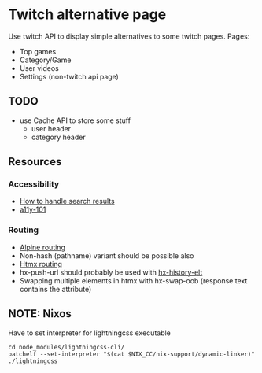 # Twitch alternative page
Use twitch API to display simple alternatives to some twitch pages.
Pages:
* Top games
* Category/Game
* User videos
* Settings (non-twitch api page)

## TODO
- use Cache API to store some stuff
  - user header
  - category header

## Resources

### Accessibility
* [How to handle search results](https://www.sajari.com/blog/wcag-compliance-guide)
* [a11y-101](https://a11y-101.com)

### Routing
* [Alpine routing](https://github.com/alpinejs/alpine/issues/306#issuecomment-627400322)
* Non-hash (pathname) variant should be possible also
* [Htmx routing](https://htmx.org/attributes/hx-push-url/)
* hx-push-url should probably be used with [hx-history-elt](https://htmx.org/attributes/hx-history-elt/)
* Swapping multiple elements in htmx with hx-swap-oob (response text contains the attribute)

## NOTE: Nixos 
Have to set interpreter for lightningcss executable
```
cd node_modules/lightningcss-cli/
patchelf --set-interpreter "$(cat $NIX_CC/nix-support/dynamic-linker)" ./lightningcss
```
